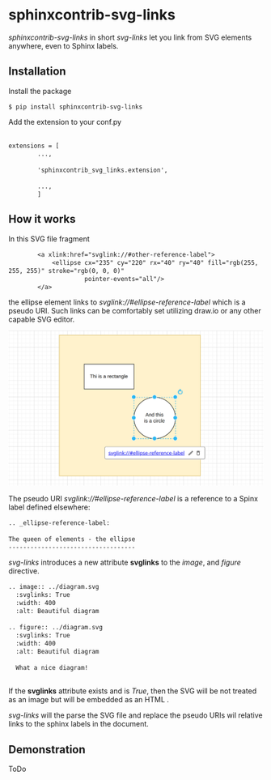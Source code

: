 # sphinxcontrib-svg-links

*sphinxcontrib-svg-links* in short *svg-links* let you 
link from SVG elements anywhere, even to Sphinx labels.

## Installation

Install the package

```{bash}
$ pip install sphinxcontrib-svg-links
```

Add the extension to your conf.py

```{python}

extensions = [
        ...,
        
        'sphinxcontrib_svg_links.extension',
        
        ...,
        ]
```

## How it works

In this SVG file fragment

```{svg}
        <a xlink:href="svglink://#other-reference-label">
            <ellipse cx="235" cy="220" rx="40" ry="40" fill="rgb(255, 255, 255)" stroke="rgb(0, 0, 0)"
                     pointer-events="all"/>
        </a>
```

the ellipse element links to *svglink://#ellipse-reference-label* which is a pseudo URI. 
Such links can be comfortably set utilizing draw.io or any other capable SVG editor.

![](docs/draw.io_set_link.png)

The pseudo URI *svglink://#ellipse-reference-label* is a reference to a Spinx label
defined elsewhere: 

```{rst}
.. _ellipse-reference-label:

The queen of elements - the ellipse
-----------------------------------

```

*svg-links* introduces a new attribute **svglinks** to the *image*, and *figure* directive.

```{rst}
.. image:: ../diagram.svg
  :svglinks: True
  :width: 400
  :alt: Beautiful diagram

.. figure:: ../diagram.svg
  :svglinks: True
  :width: 400
  :alt: Beautiful diagram
    
  What a nice diagram!
    
```

If the **svglinks** attribute exists and is *True*, then the SVG will be not treated as an image 
but will be embedded as an HTML <object>.  

*svg-links* will the parse the SVG file and replace the pseudo URIs wil relative
links to the sphinx labels in the document.

## Demonstration

ToDo

